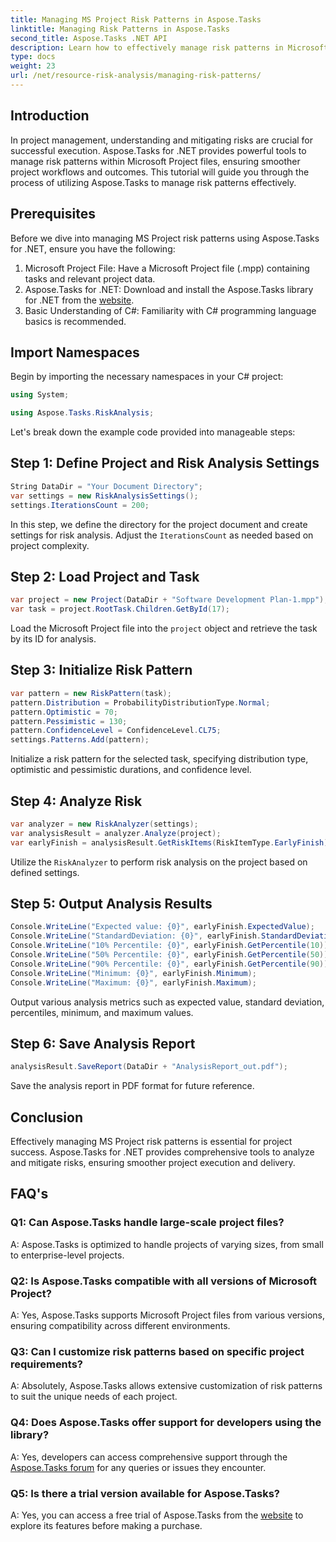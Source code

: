 ```yaml
---
title: Managing MS Project Risk Patterns in Aspose.Tasks
linktitle: Managing Risk Patterns in Aspose.Tasks
second_title: Aspose.Tasks .NET API
description: Learn how to effectively manage risk patterns in Microsoft Project files using Aspose.Tasks for .NET. Improve project outcomes with powerful risk analysis tools.
type: docs
weight: 23
url: /net/resource-risk-analysis/managing-risk-patterns/
---
```

## Introduction
In project management, understanding and mitigating risks are crucial for successful execution. Aspose.Tasks for .NET provides powerful tools to manage risk patterns within Microsoft Project files, ensuring smoother project workflows and outcomes. This tutorial will guide you through the process of utilizing Aspose.Tasks to manage risk patterns effectively.

## Prerequisites

Before we dive into managing MS Project risk patterns using Aspose.Tasks for .NET, ensure you have the following:

1. Microsoft Project File: Have a Microsoft Project file (.mpp) containing tasks and relevant project data.
2. Aspose.Tasks for .NET: Download and install the Aspose.Tasks library for .NET from the [website](https://releases.aspose.com/tasks/net/).
3. Basic Understanding of C#: Familiarity with C# programming language basics is recommended.

## Import Namespaces

Begin by importing the necessary namespaces in your C# project:

```csharp
using System;

using Aspose.Tasks.RiskAnalysis;
```

Let's break down the example code provided into manageable steps:

## Step 1: Define Project and Risk Analysis Settings

```csharp
String DataDir = "Your Document Directory";
var settings = new RiskAnalysisSettings();
settings.IterationsCount = 200;
```

In this step, we define the directory for the project document and create settings for risk analysis. Adjust the `IterationsCount` as needed based on project complexity.

## Step 2: Load Project and Task

```csharp
var project = new Project(DataDir + "Software Development Plan-1.mpp");
var task = project.RootTask.Children.GetById(17);
```

Load the Microsoft Project file into the `project` object and retrieve the task by its ID for analysis.

## Step 3: Initialize Risk Pattern

```csharp
var pattern = new RiskPattern(task);
pattern.Distribution = ProbabilityDistributionType.Normal;
pattern.Optimistic = 70;
pattern.Pessimistic = 130;
pattern.ConfidenceLevel = ConfidenceLevel.CL75;
settings.Patterns.Add(pattern);
```

Initialize a risk pattern for the selected task, specifying distribution type, optimistic and pessimistic durations, and confidence level.

## Step 4: Analyze Risk

```csharp
var analyzer = new RiskAnalyzer(settings);
var analysisResult = analyzer.Analyze(project);
var earlyFinish = analysisResult.GetRiskItems(RiskItemType.EarlyFinish).Get(project.RootTask);
```

Utilize the `RiskAnalyzer` to perform risk analysis on the project based on defined settings.

## Step 5: Output Analysis Results

```csharp
Console.WriteLine("Expected value: {0}", earlyFinish.ExpectedValue);
Console.WriteLine("StandardDeviation: {0}", earlyFinish.StandardDeviation);
Console.WriteLine("10% Percentile: {0}", earlyFinish.GetPercentile(10));
Console.WriteLine("50% Percentile: {0}", earlyFinish.GetPercentile(50));
Console.WriteLine("90% Percentile: {0}", earlyFinish.GetPercentile(90));
Console.WriteLine("Minimum: {0}", earlyFinish.Minimum);
Console.WriteLine("Maximum: {0}", earlyFinish.Maximum);
```

Output various analysis metrics such as expected value, standard deviation, percentiles, minimum, and maximum values.

## Step 6: Save Analysis Report

```csharp
analysisResult.SaveReport(DataDir + "AnalysisReport_out.pdf");
```

Save the analysis report in PDF format for future reference.

## Conclusion

Effectively managing MS Project risk patterns is essential for project success. Aspose.Tasks for .NET provides comprehensive tools to analyze and mitigate risks, ensuring smoother project execution and delivery.

## FAQ's

### Q1: Can Aspose.Tasks handle large-scale project files?

A: Aspose.Tasks is optimized to handle projects of varying sizes, from small to enterprise-level projects.

### Q2: Is Aspose.Tasks compatible with all versions of Microsoft Project?

A: Yes, Aspose.Tasks supports Microsoft Project files from various versions, ensuring compatibility across different environments.

### Q3: Can I customize risk patterns based on specific project requirements?

A: Absolutely, Aspose.Tasks allows extensive customization of risk patterns to suit the unique needs of each project.

### Q4: Does Aspose.Tasks offer support for developers using the library?

A: Yes, developers can access comprehensive support through the [Aspose.Tasks forum](https://forum.aspose.com/c/tasks/15) for any queries or issues they encounter.

### Q5: Is there a trial version available for Aspose.Tasks?

A: Yes, you can access a free trial of Aspose.Tasks from the [website](https://releases.aspose.com/) to explore its features before making a purchase.
